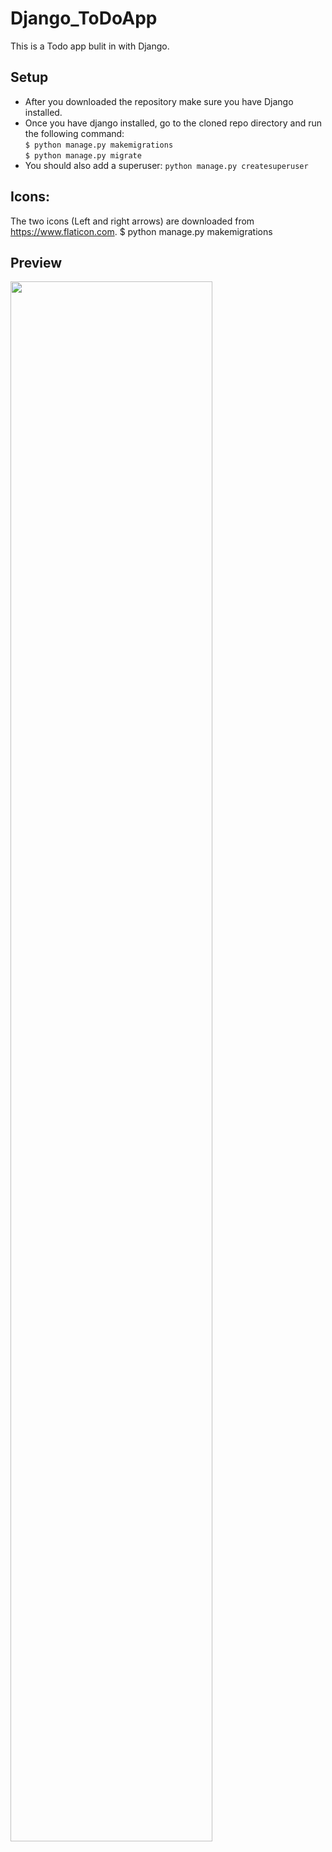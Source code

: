 # Django_ToDoApp

This is a Todo app bulit in with Django.


## Setup
  * After you downloaded the repository make sure you have Django installed.
  * Once you have django installed, go to the cloned repo directory and run the following command:\
  ```$ python manage.py makemigrations```\
  ```$ python manage.py migrate```
  * You should also add a superuser: ```python manage.py createsuperuser```
  
  
## Icons:
The two icons (Left and right arrows) are downloaded from https://www.flaticon.com.
$ python manage.py makemigrations



## Preview



<img src="https://user-images.githubusercontent.com/61904549/107260483-721dbc00-6a3e-11eb-872f-c4bb03523564.png" width="80%"></img>
